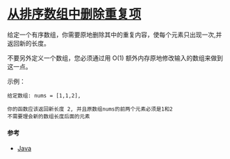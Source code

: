 # [从排序数组中删除重复项](https://leetcode-cn.com/problems/remove-duplicates-from-sorted-array/description/)

给定一个有序数组，你需要原地删除其中的重复内容，使每个元素只出现一次,并返回新的长度。

不要另外定义一个数组，您必须通过用 O(1) 额外内存原地修改输入的数组来做到这一点。

示例：
```
给定数组: nums = [1,1,2],

你的函数应该返回新长度 2, 并且原数组nums的前两个元素必须是1和2
不需要理会新的数组长度后面的元素
```

#### 参考
- [Java](https://github.com/pojozhang/playground/blob/master/solutions/java/src/main/java/playground/algorithm/RemoveDuplicates.java)
